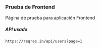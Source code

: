 ### Prueba de Frontend
Página de prueba para aplicación Frontend

##### API usado
    https://reqres.in/api/users?page=1
